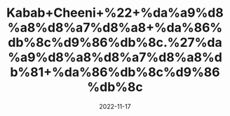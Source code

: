 ---
title: 'Kabab+Cheeni+%22+%da%a9%d8%a8%d8%a7%d8%a8+%da%86%db%8c%d9%86%db%8c.%27%da%a9%d8%a8%d8%a7%d8%a8%db%81+%da%86%db%8c%d9%86%db%8c'
date: '2022-11-17' 
metatag: '' 
inventory: '0' 
draft: false 
# meta description 
shortDescripton: 'Tailed+Pepper%22+It+promotes+digestion.+Kabab+Chini+has+incredible+potential+to+enhance+the+digestion+process.It+also+boosts+Sexual+Health.'
description: 'Spices+%d9%85%d8%b5%d8%a7%d9%84%d8%ad%db%92'
longdescription: ''
tags: ''
brand: ''
subCategory: ''
sellCount: '0'
featured: True
# product Price
price: '80.0'
# Product Short Description
shortDescription: 'Tailed+Pepper%22+It+promotes+digestion.+Kabab+Chini+has+incredible+potential+to+enhance+the+digestion+process.It+also+boosts+Sexual+Health.'
productID: '121AB591-9C2A-ED11-9968-005056B3A416'
type: 'products'
category: 'Spices+%d9%85%d8%b5%d8%a7%d9%84%d8%ad%db%92' 
thumnailproduct: 'https://eraconnect.blob.core.windows.net/product-images/aminsaddiquidawakhana/121AB591-9C2A-ED11-9968-005056B3A416.webp' 
images:
  - image: 'https://eraconnect.blob.core.windows.net/product-images/aminsaddiquidawakhana/121AB591-9C2A-ED11-9968-005056B3A416.webp'  
Variants:
---